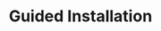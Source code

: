 ---
sidebar_position: 1
title: "Guided Installation"
sidebar_label: "Guided Installation"
description: "Navigate automated Debian setup - utilize installation wizard, follow guided procedures, use default configurations, and streamline system deployment through assisted installation."
keywords:
  - "debian guided installation"
  - "installation wizard"
  - "automated setup"
  - "assisted installation"
  - "default configuration"
tags:
  - debian
  - guided-installation
  - installation-wizard
  - automated-setup
  - assisted-installation
slug: /linux/debian/installation/installation-guide/guided-installation
---